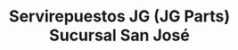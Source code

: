 ---
title: "Servirepuestos JG (JG Parts) Sucursal San José"
url: /san-jose/servirepuestos-jg-jg-parts-sucursal-san-jose/
shop: Autoteile
---